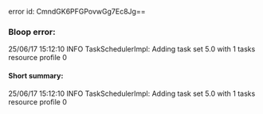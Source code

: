 error id: CmndGK6PFGPovwGg7Ec8Jg==
### Bloop error:

25/06/17 15:12:10 INFO TaskSchedulerImpl: Adding task set 5.0 with 1 tasks resource profile 0
#### Short summary: 

25/06/17 15:12:10 INFO TaskSchedulerImpl: Adding task set 5.0 with 1 tasks resource profile 0